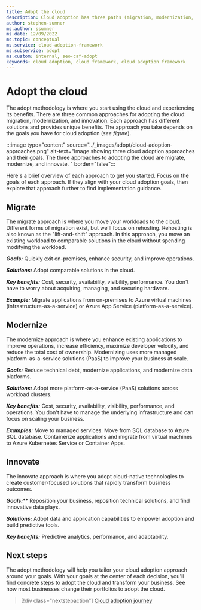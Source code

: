 ```yaml
---
title: Adopt the cloud
description: Cloud adoption has three paths (migration, modernization, and innovation). Learn about each cloud adoption approach. Discover its goals, solutions, and benefits.
author: stephen-sumner
ms.author: ssumner
ms.date: 12/09/2022
ms.topic: conceptual
ms.service: cloud-adoption-framework
ms.subservice: adopt
ms.custom: internal, seo-caf-adopt
keywords: cloud adoption, cloud framework, cloud adoption framework
---
```


# Adopt the cloud

The adopt methodology is where you start using the cloud and experiencing its benefits. There are three common approaches for adopting the cloud: migration, modernization, and innovation. Each approach has different solutions and provides unique benefits. The approach you take depends on the goals you have for cloud adoption (*see figure*).

:::image type="content" source="../_images/adopt/cloud-adoption-approaches.png" alt-text="Image showing three cloud adoption approaches and their goals. The three approaches to adopting the cloud are migrate, modernize, and innovate. " border="false":::

Here's a brief overview of each approach to get you started. Focus on the goals of each approach. If they align with your cloud adoption goals, then explore that approach further to find implementation guidance.

## Migrate

The migrate approach is where you move your workloads to the cloud. Different forms of migration exist, but we'll focus on rehosting. Rehosting is also known as the "lift-and-shift" approach. In this approach, you move an existing workload to comparable solutions in the cloud without spending modifying the workload.

***Goals:*** Quickly exit on-premises, enhance security, and improve operations.

***Solutions:*** Adopt comparable solutions in the cloud.

***Key benefits:*** Cost, security, availability, visibility, performance. You don't have to worry about acquiring, managing, and securing hardware.

***Example:*** Migrate applications from on-premises to Azure virtual machines (infrastructure-as-a-service) or Azure App Service (platform-as-a-service).

## Modernize

The modernize approach is where you enhance existing applications to improve operations, increase efficiency, maximize developer velocity, and reduce the total cost of ownership. Modernizing uses more managed platform-as-a-service solutions (PaaS) to improve your business at scale.

***Goals:*** Reduce technical debt, modernize applications, and modernize data platforms.

***Solutions:*** Adopt more platform-as-a-service (PaaS) solutions across workload clusters.

***Key benefits:*** Cost, security, availability, visibility, performance, and operations. You don't have to manage the underlying infrastructure and can focus on scaling your business.

***Examples:*** Move to managed services. Move from SQL database to Azure SQL database. Containerize applications and migrate from virtual machines to Azure Kubernetes Service or Container Apps.

## Innovate

The innovate approach is where you adopt cloud-native technologies to create customer-focused solutions that rapidly transform business outcomes.

***Goals:***** Reposition your business, reposition technical solutions, and find innovative data plays.

***Solutions:*** Adopt data and application capabilities to empower adoption and build predictive tools.

***Key benefits:*** Predictive analytics, performance, and adaptability.

## Next steps

The adopt methodology will help you tailor your cloud adoption approach around your goals. With your goals at the center of each decision, you'll find concrete steps to adopt the cloud and transform your business. See how most businesses change their portfolios to adopt the cloud.

> [!div class="nextstepaction"]
> [Cloud adoption journey](cloud-adoption.md)

